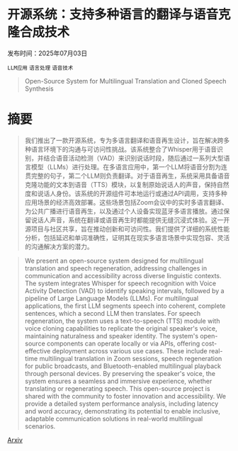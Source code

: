 # 开源系统：支持多种语言的翻译与语音克隆合成技术

发布时间：2025年07月03日

`LLM应用` `语言处理` `语音技术`

> Open-Source System for Multilingual Translation and Cloned Speech Synthesis

# 摘要

> 我们推出了一款开源系统，专为多语言翻译和语音再生设计，旨在解决跨多种语言环境下的沟通与可访问性挑战。该系统整合了Whisper用于语音识别，并结合语音活动检测（VAD）来识别说话时段，随后通过一系列大型语言模型（LLMs）进行处理。在多语言应用中，第一个LLM将语音分割为连贯完整的句子，第二个LLM则负责翻译。对于语音再生，系统采用具备语音克隆功能的文本到语音（TTS）模块，以复制原始说话人的声音，保持自然度和说话人身份。该系统的开源组件可本地运行或通过API调用，支持多种应用场景的经济高效部署。这些场景包括Zoom会议中的实时多语言翻译、为公共广播进行语音再生，以及通过个人设备实现蓝牙多语言播放。通过保留说话人声音，系统在翻译或语音再生时都能提供无缝沉浸式体验。这一开源项目与社区共享，旨在推动创新和可访问性。我们提供了详细的系统性能分析，包括延迟和单词准确性，证明其在现实多语言场景中实现包容、灵活的沟通解决方案的潜力。

> We present an open-source system designed for multilingual translation and speech regeneration, addressing challenges in communication and accessibility across diverse linguistic contexts. The system integrates Whisper for speech recognition with Voice Activity Detection (VAD) to identify speaking intervals, followed by a pipeline of Large Language Models (LLMs). For multilingual applications, the first LLM segments speech into coherent, complete sentences, which a second LLM then translates. For speech regeneration, the system uses a text-to-speech (TTS) module with voice cloning capabilities to replicate the original speaker's voice, maintaining naturalness and speaker identity.
  The system's open-source components can operate locally or via APIs, offering cost-effective deployment across various use cases. These include real-time multilingual translation in Zoom sessions, speech regeneration for public broadcasts, and Bluetooth-enabled multilingual playback through personal devices. By preserving the speaker's voice, the system ensures a seamless and immersive experience, whether translating or regenerating speech.
  This open-source project is shared with the community to foster innovation and accessibility. We provide a detailed system performance analysis, including latency and word accuracy, demonstrating its potential to enable inclusive, adaptable communication solutions in real-world multilingual scenarios.

[Arxiv](https://arxiv.org/abs/2507.02530)
